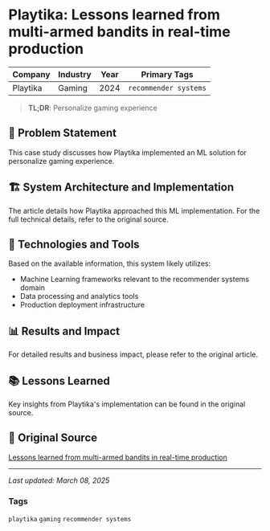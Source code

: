 # Playtika: Lessons learned from multi-armed bandits in real-time production

| Company | Industry | Year | Primary Tags | 
|---------|----------|------|--------------|
| Playtika | Gaming | 2024 | `recommender systems` |

> **TL;DR**: Personalize gaming experience

## 📝 Problem Statement

This case study discusses how Playtika implemented an ML solution for personalize gaming experience.

## 🏗️ System Architecture and Implementation

The article details how Playtika approached this ML implementation. For the full technical details, refer to the original source.

## 🔧 Technologies and Tools

Based on the available information, this system likely utilizes:

- Machine Learning frameworks relevant to the recommender systems domain
- Data processing and analytics tools
- Production deployment infrastructure

## 📊 Results and Impact

For detailed results and business impact, please refer to the original article.

## 📚 Lessons Learned

Key insights from Playtika's implementation can be found in the original source.

## 🔗 Original Source

[Lessons learned from multi-armed bandits in real-time production](https://medium.com/@playtika-tech-ai/lessons-learned-from-multi-armed-bandits-in-real-time-production-777f2bdd4f5f)

---

*Last updated: March 08, 2025*

### Tags

`playtika` `gaming` `recommender systems`
